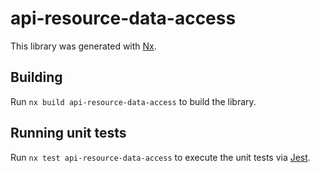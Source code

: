 # api-resource-data-access

This library was generated with [Nx](https://nx.dev).

## Building

Run `nx build api-resource-data-access` to build the library.

## Running unit tests

Run `nx test api-resource-data-access` to execute the unit tests via [Jest](https://jestjs.io).
